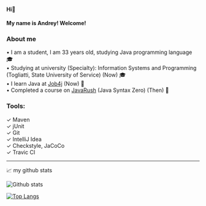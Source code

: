 #### Hi👋
#### My name is Andrey! Welcome!

### About me   

• I am a student, I am 33 years old, studying Java programming language :mortar_board:    
• Studying at university (Specialty): Information Systems and Programming (Togliatti, State University of Service) (Now) :mortar_board:                   
• I learn Java at [Job4j](https://job4j.ru/) (Now) :page_facing_up:            
• Completed a course on [JavaRush](https://javarush.com/quests/QUEST_JAVA_SYNTAX) (Java Syntax Zero) (Then) :page_facing_up:  
  
### Tools:   

✓ Maven   
✓ jUnit    
✓ Git     
✓ IntelliJ Idea     
✓ Сheckstyle, JaCoCo    
✓ Travic CI     

________________

📈 my github stats   

![Github stats](https://github-readme-stats.vercel.app/api?username=AnKondratev&hide=stars,prs,issues,contribs)

[![Top Langs](https://github-readme-stats.vercel.app/api/top-langs/?username=AnKondratev&layout=compact)](https://github.com/AnKondratev/github-readme-stats)
<!--
**AnKondratev/AnKondratev** is a ✨ _special_ ✨ repository because its `README.md` (this file) appears on your GitHub profile.

Here are some ideas to get you started:

- 🔭 I’m currently working on ...
- 🌱 I’m currently learning ...
- 👯 I’m looking to collaborate on ...
- 🤔 I’m looking for help with ...
- 💬 Ask me about ...
- 📫 How to reach me: ...
- 😄 Pronouns: ...
- ⚡ Fun fact: ...
-->
